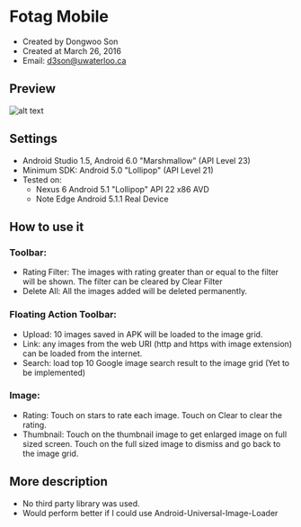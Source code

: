 Fotag Mobile
======
- Created by Dongwoo Son
- Created at March 26, 2016
- Email: d3son@uwaterloo.ca

Preview
-------
![alt text](http://dongwoo1005.github.io/image/FotagMobile.png "FotagMobile")

Settings
-------------------
- Android Studio 1.5, Android 6.0 "Marshmallow" (API Level 23)
- Minimum SDK: Android 5.0 "Lollipop" (API Level 21)
- Tested on:
    - Nexus 6 Android 5.1 "Lollipop" API 22 x86 AVD
    - Note Edge Android 5.1.1 Real Device

How to use it
-------------
### Toolbar:
- Rating Filter:
    The images with rating greater than or equal to the filter will be shown.
    The filter can be cleared by Clear Filter
- Delete All:
    All the images added will be deleted permanently.
    
### Floating Action Toolbar:
- Upload: 10 images saved in APK will be loaded to the image grid.
- Link: any images from the web URI (http and https with image extension) can be loaded from the internet.
- Search: load top 10 Google image search result to the image grid (Yet to be implemented)

### Image:
- Rating: Touch on stars to rate each image. Touch on Clear to clear the rating.
- Thumbnail:
    Touch on the thumbnail image to get enlarged image on full sized screen.
    Touch on the full sized image to dismiss and go back to the image grid.

More description
----------------
- No third party library was used.
- Would perform better if I could use Android-Universal-Image-Loader